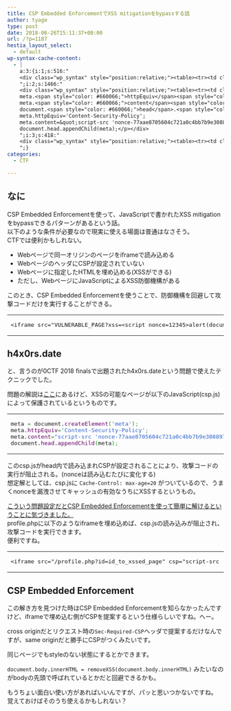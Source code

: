 ```yaml
---
title: CSP Embedded EnforcementでXSS mitigationをbypassする話
author: tyage
type: post
date: 2018-06-26T15:11:37+00:00
url: /?p=1187
hestia_layout_select:
  - default
wp-syntax-cache-content:
  - |
    a:3:{i:1;s:516:"
    <div class="wp_syntax" style="position:relative;"><table><tr><td class="code"><pre class="html" style="font-family:monospace;">&lt;iframe src=&quot;VULNERABLE_PAGE?xss=&lt;script nonce=12345&gt;alert(document.cookie)&lt;/script&gt;&quot; csp=&quot;script-src 'nonce-12345';&quot;&gt;</pre></td></tr></table><p class="theCode" style="display:none;">&lt;iframe src=&quot;VULNERABLE_PAGE?xss=&lt;script nonce=12345&gt;alert(document.cookie)&lt;/script&gt;&quot; csp=&quot;script-src 'nonce-12345';&quot;&gt;</p></div>
    ";i:2;s:1466:"
    <div class="wp_syntax" style="position:relative;"><table><tr><td class="code"><pre class="javascript" style="font-family:monospace;">meta <span style="color: #339933;">=</span> document.<span style="color: #660066;">createElement</span><span style="color: #009900;">&#40;</span><span style="color: #3366CC;">'meta'</span><span style="color: #009900;">&#41;</span><span style="color: #339933;">;</span>
    meta.<span style="color: #660066;">httpEquiv</span><span style="color: #339933;">=</span><span style="color: #3366CC;">'Content-Security-Policy'</span><span style="color: #339933;">;</span>
    meta.<span style="color: #660066;">content</span><span style="color: #339933;">=</span><span style="color: #3366CC;">&quot;script-src 'nonce-77aae8705604c721a0c4bb7b9e3088976c2b44a1bb74c7624b37ed853cdf5b4f_profilephp_7f666d4acbd2c9163a5c4aad1747c7fc'&quot;</span><span style="color: #339933;">;</span>
    document.<span style="color: #660066;">head</span>.<span style="color: #660066;">appendChild</span><span style="color: #009900;">&#40;</span>meta<span style="color: #009900;">&#41;</span><span style="color: #339933;">;</span></pre></td></tr></table><p class="theCode" style="display:none;">meta = document.createElement('meta');
    meta.httpEquiv='Content-Security-Policy';
    meta.content=&quot;script-src 'nonce-77aae8705604c721a0c4bb7b9e3088976c2b44a1bb74c7624b37ed853cdf5b4f_profilephp_7f666d4acbd2c9163a5c4aad1747c7fc'&quot;;
    document.head.appendChild(meta);</p></div>
    ";i:3;s:418:"
    <div class="wp_syntax" style="position:relative;"><table><tr><td class="code"><pre class="html" style="font-family:monospace;">&lt;iframe src=&quot;/profile.php?id=id_to_xssed_page&quot; csp=&quot;script-src 'unsafe-inline';&quot;&gt;</pre></td></tr></table><p class="theCode" style="display:none;">&lt;iframe src=&quot;/profile.php?id=id_to_xssed_page&quot; csp=&quot;script-src 'unsafe-inline';&quot;&gt;</p></div>
    ";}
categories:
  - CTF

---
```

<h2>なに</h2>
<p>CSP Embedded Enforcementを使って、JavaScriptで書かれたXSS mitigationをbypassできるパターンがあるという話。<br />
以下のような条件が必要なので現実に使える場面は普通はなさそう。<br />
CTFでは便利かもしれない。</p>
<ul>
<li>Webページで同一オリジンのページをiframeで読み込める</li>
<li>WebページのヘッダにCSPが設定されていない</li>
<li>Webページに指定したHTMLを埋め込める(XSSができる)</li>
<li>ただし、WebページにJavaScriptによるXSS防御機構がある</li>
</ul>
<p>このとき、CSP Embedded Enforcementを使うことで、防御機構を回避して攻撃コードだけを実行することができる。</p>

<!--more-->

<div class="wp_syntax" style="position:relative;"><table><tr><td class="code"><pre class="html" style="font-family:monospace;">&lt;iframe src=&quot;VULNERABLE_PAGE?xss=&lt;script nonce=12345&gt;alert(document.cookie)&lt;/script&gt;&quot; csp=&quot;script-src 'nonce-12345';&quot;&gt;</pre></td></tr></table></div>

<h2>h4x0rs.date</h2>
<p>と、言うのが0CTF 2018 finalsで出題されたh4x0rs.dateという問題で使えたテクニックでした。</p>
<p>問題の解説は<a href="https://github.com/l4wio/CTF-challenges-by-me/blob/master/0ctf_final-2018/0ctf_tctf_2018_slides.pdf">ここ</a>にあるけど、XSSの可能なページが以下のJavaScript(csp.js)によって保護されているというものです。</p>

<div class="wp_syntax" style="position:relative;"><table><tr><td class="code"><pre class="javascript" style="font-family:monospace;">meta <span style="color: #339933;">=</span> document.<span style="color: #660066;">createElement</span><span style="color: #009900;">&#40;</span><span style="color: #3366CC;">'meta'</span><span style="color: #009900;">&#41;</span><span style="color: #339933;">;</span>
meta.<span style="color: #660066;">httpEquiv</span><span style="color: #339933;">=</span><span style="color: #3366CC;">'Content-Security-Policy'</span><span style="color: #339933;">;</span>
meta.<span style="color: #660066;">content</span><span style="color: #339933;">=</span><span style="color: #3366CC;">&quot;script-src 'nonce-77aae8705604c721a0c4bb7b9e3088976c2b44a1bb74c7624b37ed853cdf5b4f_profilephp_7f666d4acbd2c9163a5c4aad1747c7fc'&quot;</span><span style="color: #339933;">;</span>
document.<span style="color: #660066;">head</span>.<span style="color: #660066;">appendChild</span><span style="color: #009900;">&#40;</span>meta<span style="color: #009900;">&#41;</span><span style="color: #339933;">;</span></pre></td></tr></table></div>

<p>このcsp.jsがhead内で読み込まれCSPが設定されることにより、攻撃コードの実行が阻止される。(nonceは読み込むたびに変化する)<br />
想定解としては、csp.jsに <code>Cache-Control: max-age=20</code> がついているので、うまくnonceを漏洩させてキャッシュの有効なうちにXSSするというもの。</p>
<p><a href="https://github.com/l4wio/CTF-challenges-by-me/blob/master/0ctf_final-2018/h4x0rs.date.MD">こういう問題設定だとCSP Embedded Enforcementを使って簡単に解けるということに気づきました。</a><br />
profile.phpに以下のようなiframeを埋め込めば、csp.jsの読み込みが阻止され、攻撃コードを実行できます。<br />
便利ですね。</p>

<div class="wp_syntax" style="position:relative;"><table><tr><td class="code"><pre class="html" style="font-family:monospace;">&lt;iframe src=&quot;/profile.php?id=id_to_xssed_page&quot; csp=&quot;script-src 'unsafe-inline';&quot;&gt;</pre></td></tr></table></div>

<h2>CSP Embedded Enforcement</h2>
<p>この解き方を見つけた時はCSP Embedded Enforcementを知らなかったんですけど、iframeで埋め込む側がCSPを提案するという仕様らしいですね。へー。</p>
<p>cross originだとリクエスト時の<code>Sec-Required-CSP</code>ヘッダで提案するだけなんですが、same originだと勝手にCSPがつくみたいです。</p>
<p>同じページでもstyleのない状態にするとかできます。<br />
<script async src="//jsfiddle.net/ad4jygfk/21/embed/result,html,css/"></script></p>
<p><code>document.body.innerHTML = removeXSS(document.body.innerHTML)</code> みたいなのがbodyの先頭で呼ばれているとかだと回避できるかも。</p>
<p>もうちょい面白い使い方があればいいんですが、パッと思いつかないですね。<br />
覚えておけばそのうち使えるかもしれない？</p>
